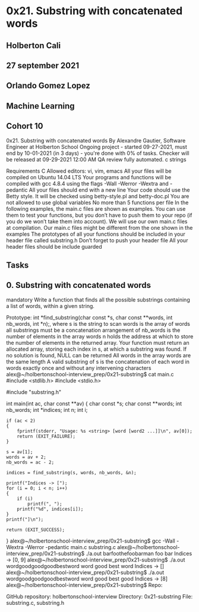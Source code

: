 # 0x21. Substring with concatenated words

## Holberton Cali

## 27 september 2021

## Orlando Gomez Lopez

## Machine Learning

## Cohort 10

0x21. Substring with concatenated words
 By Alexandre Gautier, Software Engineer at Holberton School
 Ongoing project - started 09-27-2021, must end by 10-01-2021 (in 3 days) - you're done with 0% of tasks.
 Checker will be released at 09-29-2021 12:00 AM
 QA review fully automated.
 c strings

Requirements
C
Allowed editors: vi, vim, emacs
All your files will be compiled on Ubuntu 14.04 LTS
Your programs and functions will be compiled with gcc 4.8.4 using the flags -Wall -Werror -Wextra and -pedantic
All your files should end with a new line
Your code should use the Betty style. It will be checked using betty-style.pl and betty-doc.pl
You are not allowed to use global variables
No more than 5 functions per file
In the following examples, the main.c files are shown as examples. You can use them to test your functions, but you don’t have to push them to your repo (if you do we won’t take them into account). We will use our own main.c files at compilation. Our main.c files might be different from the one shown in the examples
The prototypes of all your functions should be included in your header file called substring.h
Don’t forget to push your header file
All your header files should be include guarded

## Tasks

## 0. Substring with concatenated words

mandatory
Write a function that finds all the possible substrings containing a list of words, within a given string.

Prototype: int *find_substring(char const *s, char const **words, int nb_words, int *n);, where
s is the string to scan
words is the array of words all substrings must be a concatenation arrangement of
nb_words is the number of elements in the array words
n holds the address at which to store the number of elements in the returned array.
Your function must return an allocated array, storing each index in s, at which a substring was found. If no solution is found, NULL can be returned
All words in the array words are the same length
A valid substring of s is the concatenation of each word in words exactly once and without any intervening characters
alex@~/holbertonschool-interview_prep/0x21-substring$ cat main.c
#include <stdlib.h>
#include <stdio.h>

#include "substring.h"

int main(int ac, char const **av)
{
    char const *s;
    char const **words;
    int nb_words;
    int *indices;
    int n;
    int i;

    if (ac < 2)
    {
        fprintf(stderr, "Usage: %s <string> [word [word2 ...]]\n", av[0]);
        return (EXIT_FAILURE);
    }

    s = av[1];
    words = av + 2;
    nb_words = ac - 2;

    indices = find_substring(s, words, nb_words, &n);

    printf("Indices -> [");
    for (i = 0; i < n; i++)
    {
        if (i)
            printf(", ");
        printf("%d", indices[i]);
    }
    printf("]\n");

    return (EXIT_SUCCESS);
}
alex@~/holbertonschool-interview_prep/0x21-substring$ gcc -Wall -Wextra -Werror -pedantic main.c substring.c
alex@~/holbertonschool-interview_prep/0x21-substring$ ./a.out barfoothefoobarman foo bar
Indices -> [0, 9]
alex@~/holbertonschool-interview_prep/0x21-substring$ ./a.out wordgoodgoodgoodbestword word good best word
Indices -> []
alex@~/holbertonschool-interview_prep/0x21-substring$ ./a.out wordgoodgoodgoodbestword word good best good
Indices -> [8]
alex@~/holbertonschool-interview_prep/0x21-substring$
Repo:

GitHub repository: holbertonschool-interview
Directory: 0x21-substring
File: substring.c, substring.h
